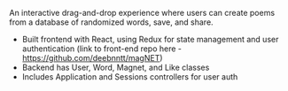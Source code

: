 An interactive drag-and-drop experience where users can create poems from a database of randomized words, save, and share.

+ Built frontend with React, using Redux for state management and user authentication (link to front-end repo here - https://github.com/deebnntt/magNET)
+ Backend has User, Word, Magnet, and Like classes
+ Includes Application and Sessions controllers for user auth
